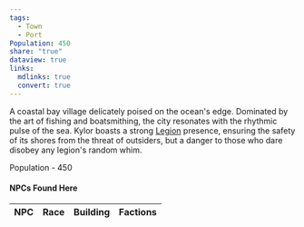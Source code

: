 ```yaml
---
tags:
  - Town
  - Port
Population: 450
share: "true"
dataview: true
links:
  mdlinks: true
  convert: true
---
```


A coastal bay village delicately poised on the ocean's edge. Dominated by the art of fishing and boatsmithing, the city resonates with the rhythmic pulse of the sea. Kylor boasts a strong [Legion](../../../Factions-&%20Clans/The%20Aegis%20Legion/The-Aegis-Legion.md) presence, ensuring the safety of its shores from the threat of outsiders, but a danger to those who dare disobey any legion's random whim.

Population - 450

#### NPCs Found Here
| NPC | Race | Building | Factions |
| --- | ---- | -------- | -------- |
